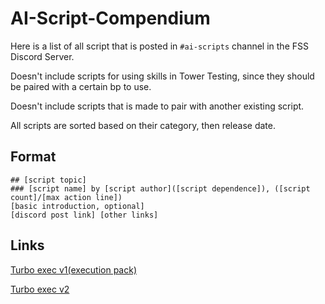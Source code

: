 # AI-Script-Compendium
Here is a list of all script that is posted in `#ai-scripts` channel in the FSS Discord Server.

Doesn't include scripts for using skills in Tower Testing, since they should be paired with a certain bp to use.

Doesn't include scripts that is made to pair with another existing script.

All scripts are sorted based on their category, then release date.

## Format
```
## [script topic]
### [script name] by [script author]([script dependence]), ([script count]/[max action line])
[basic introduction, optional]
[discord post link] [other links]
```

## Links
[Turbo exec v1(execution pack)](https://github.com/Xenos6666/TPT2_scripts/blob/main/common/execution_stack/README.md)

[Turbo exec v2](https://github.com/Xenos6666/TPT2_scripts/blob/main/common/turbo_exec/README.md)
